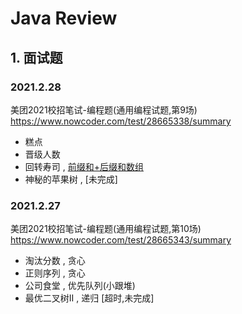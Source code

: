 # Java Review


## 1. 面试题
### 2021.2.28
美团2021校招笔试-编程题(通用编程试题,第9场)
https://www.nowcoder.com/test/28665338/summary

- 糕点
- 晋级人数
- 回转寿司 , [前缀和+后缀和数组](https://blog.csdn.net/zhaoxiaoba/article/details/114048602)
- 神秘的苹果树 , [未完成]

### 2021.2.27
美团2021校招笔试-编程题(通用编程试题,第10场)
https://www.nowcoder.com/test/28665343/summary

- 淘汰分数 , 贪心
- 正则序列 , 贪心
- 公司食堂 , 优先队列(小跟堆)
- 最优二叉树II , 递归 \[超时,未完成\]